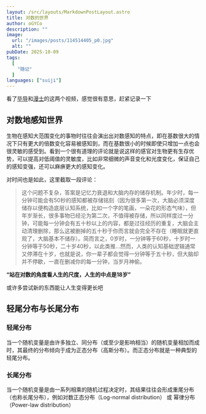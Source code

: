 ```yaml
---
layout: /src/layouts/MarkdownPostLayout.astro
title: 对数的世界
author: oGYCo
description: ""
image:
  url: "/images/posts/114514405_p0.jpg"
  alt: ""
pubDate: 2025-10-09
tags:
  [
    "随记"
  ]
languages: ["suiji"]
---
```


看了[毕导](https://www.bilibili.com/video/BV1VrVSz1Eme/?share_source=copy_web&vd_source=a09236cb9485ca91c6c63ca3fdaa1e8b)和[漫士](https://www.bilibili.com/video/BV15kj4z4Eju/?share_source=copy_web&vd_source=a09236cb9485ca91c6c63ca3fdaa1e8b)的这两个视频，感觉很有意思，赶紧记录一下

## 对数地感知世界
生物在感知大范围变化的事物时往往会演出出对数感知的特点，即在基数很大的情况下只有更大的倍数变化容易被感知到，而在基数很小的时候即使只增加一点也会很灵敏的感受到。看到一个很有道理的评论就是说这样的感官对生物更有生存优势，可以提高对低阈值的灵敏度，比如非常细微的声音变化和光度变化，保证自己的感知变强，还可以麻痹更大的感知变化。

对时间也是如此，这里截取一段评论：
>这个问题不复杂，答案是记忆力衰退和大脑内存的储存机制。年少时，每一分钟可能会有50秒的感知都被存储铭刻（因为很多第一次，大脑必须深度储存以便构造底层认知系统，比如一个字的笔画，一朵花的形态气味），但年岁渐长，很多事物已经沦为第二次，不值得被存储，所以同样度过一分钟，可能每一分钟会有五十秒以上的内容，都是过往经历的重复，大脑会主动清理删除，那么这被删掉的五十秒于你而言就会完全不存在（睡眠就更直观了，大脑基本不储存）。简而言之，0岁时，一分钟等于60秒，十岁时一分钟等于50秒，二十岁40秒，以此类推…然而，人类的认知基础逻辑通常又停滞在十岁，也就是说，你一辈子都会觉得一分钟等于五十秒，但大脑却并不停歇，一直在删减你的每一分钟，当岁月神偷。

**“站在对数的角度看人生的尺度，人生的中点是18岁”**

或许多尝试新的东西能让人生变得更长吧

## 轻尾分布与长尾分布
### 轻尾分布 

当一个随机变量是由许多独立、同分布（或至少是影响相当）的随机变量相加而成时，其最终的分布倾向于成为正态分布（高斯分布）。而正态分布就是一种典型的轻尾分布。

### 长尾分布
当一个随机变量是由一系列相乘的随机过程决定时，其结果往往会形成重尾分布（也称长尾分布），例如对数正态分布（Log-normal distribution） 或 幂律分布（Power-law distribution）